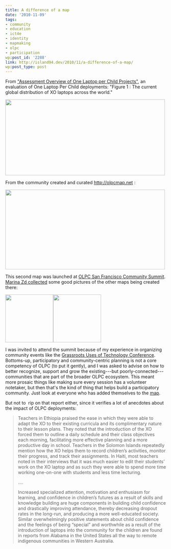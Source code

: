 ```yaml
---
title: A difference of a map
date: '2010-11-09'
tags:
- community
- education
- ict4e
- identity
- mapmaking
- olpc
- participation
wp:post_id: '2288'
link: http://island94.dev/2010/11/a-difference-of-a-map/
wp:post_type: post
---
```


From <a href="http://www.olpcnews.com/implementation/evaluations/offical_review_of_olpc_monitor.html">"Assessment Overview of One Laptop per Child Projects"</a>, an evaluation of One Laptop Per Child deployments: "Figure 1 : The current global distribution of XO laptops across the world."

<img class="aligncenter size-medium wp-image-2290" title="olpchq map" src="http://www.island94.org/wp-content/uploads/2010/11/olpchq-map-500x238.png" alt="" width="500" height="238" />

From the community created and curated <a href="http://olpcmap.net">http://olpcmap.net</a> :

<img class="aligncenter size-medium wp-image-2289" title="olpcmapnet map" src="http://www.island94.org/wp-content/uploads/2010/11/olpcmapnet-map-500x250.png" alt="" width="500" height="250" />

This second map was launched at <a href="http://olpcsf.org/CommunitySummit2010/">OLPC San Francisco Community Summit</a>. <a href="http://saigonolpc.wordpress.com/2010/10/26/olpc-san-francisco-community-summit%C2%A02010/">Marina Zd collected</a> some good pictures of the other maps being created there:

<a href="http://www.island94.org/wp-content/uploads/2010/11/olpc-map-1.jpg"><img class="aligncenter size-thumbnail wp-image-2292" title="OLPC map" src="http://www.island94.org/wp-content/uploads/2010/11/olpc-map-1-150x150.jpg" alt="" width="150" height="150" /></a><a href="http://www.island94.org/wp-content/uploads/2010/11/olpc-map-2.jpg"><img class="aligncenter size-thumbnail wp-image-2291" title="OLPC map" src="http://www.island94.org/wp-content/uploads/2010/11/olpc-map-2-150x150.jpg" alt="" width="150" height="150" /></a>

I was invited to attend the summit because of my experience in organizing community events like the <a href="http://organizerscollaborative.org">Grassroots Uses of Technology Conference</a>. Bottoms-up, participatory and community-centric planning is not a core competency of OLPC (to put it gently), and I was asked to advise on how to better recognize, support and grow the existing---but poorly-connected---communities that are part of the broader OLPC ecosystem. This meant more prosaic things like making sure every session has a volunteer notetaker, but then that's the kind of thing that helps build a participatory community. Just look at everyone who has added themselves to the <a href="http://olpcmap.net">map</a>.

But not to  rip on that report either, since it verifies a lot of anecdotes about the impact of OLPC deployments:
<blockquote>Teachers in Ethiopia praised the ease in which they were able to adapt the XO to their existing curricula and its complimentary nature to their lesson plans. They noted that the introduction of the XO forced them to outline a daily schedule and their class objectives each morning, facilitating more effective planning and a more productive day in school. Teachers in the Solomon Islands repeatedly mention how the XO helps them to record children’s activities, monitor their progress, and track their assignments. In Haiti, most teachers noted in their interviews that it was much easier to edit their students’ work on the XO laptop and as such they were able to spend more time working one-on-one with students and less time lecturing.

....

Increased specialized attention, motivation and enthusiasm for learning, and confidence in children’s futures as a result of skills and knowledge building are huge components in building child confidence and drastically improving attendance, thereby decreasing dropout rates in the long-run, and producing a more well-educated society. Similar overwhelmingly positive statements about child confidence and the feelings of being “special” and worthwhile as a result of the introduction of laptops into the community for the children are found in reports from Alabama in the United States all the way to remote indigenous communities in Western Australia.</blockquote>
